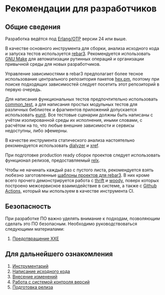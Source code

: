 # Рекомендации для разработчиков

## Общие сведения

Разработка ведётся под [Erlang/OTP][1] версии 24 или выше.

В качестве основного инструмента для сборки, анализа исходного кода и запуска тестов используется [rebar3][2]. Рекомендуется использовать [GNU Make][3] для автоматизации рутинных операций и организации привычной среды для новых разработчиков.

Управление зависимостями в rebar3 предполагает более тесное использование центрального репозитория пакетов [hex.pm](https://hex.pm), поэтому при поиске подходящих зависимостей следует посетить этот репозиторий в первую очередь.

Для написания функциональных тестов предпочтительно использовать [common_test][4], а для написания простых модульных тестов для различных библиотек и фрагментов приложений допускается использовать [eunit][5]. Все тестовые сценарии должны быть написаны с учётом изолированной среды их исполнения, иными словами, с расчётом на то, что любые внешние зависимости и сервисы недоступны, либо эфемерны.

В качестве инструмента статического анализа настоятельно рекомендуется использовать [dialyzer][6] и [xref][7].

При подготовке production ready сборок проектов следует использовать функционал релизов, предоставляемый [relx][8].

Чтобы не начинать каждый раз с пустого листа, рекомендуется взять любезно заготовленные [шаблоны проектов для rebar3][9]. В них кроме всего прочего демонстрируется работа с [thrift][10] и [woody][11], поверх которых построено межсервисное взаимодействие в системе, а также с [Github Actions][12], который мы используем в качестве инструмента CI.

## Безопасность

При разработке ПО важно уделять внимание к подходам, позволяющим сделать это ПО безопасным.
Необходимо руководствоваться следующими материалами:

1. [Предотвращение XXE](XXE-prevention-guideline.md)

## Для дальнейшего ознакомления

1. [Инструментарий](tooling.md)
1. [Написание исходного кода](code-style.md)
1. [Внесение изменений](contributing.md)
1. [Работа с системой контроля версий](working-with-vcs.md)
1. [Подготовка релиза](preparing-release.md)

[1]: https://erlang.org
[2]: https://rebar3.org
[3]: https://www.gnu.org/software/make/
[4]: http://www.erlang.org/doc/man/common_test.html
[5]: http://erlang.org/doc/apps/eunit/chapter.html
[6]: http://www.erlang.org/doc/apps/dialyzer/dialyzer_chapter.html
[7]: http://www.erlang.org/doc/apps/tools/xref_chapter.html
[8]: https://github.com/erlware/relx
[9]: https://github.com/valitydev/erlang-templates
[10]: https://thrift.apache.org/
[11]: https://github.com/valitydev/woody_erlang
[12]: https://github.com/valitydev/erlang-workflows